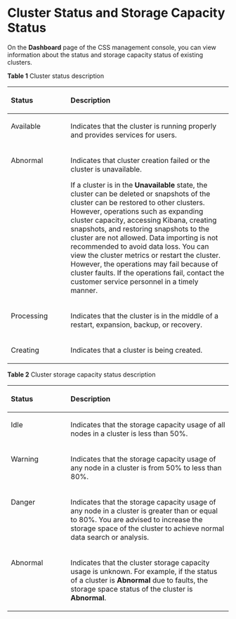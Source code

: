 # Cluster Status and Storage Capacity Status<a name="css_01_0053"></a>

On the  **Dashboard**  page of the CSS management console, you can view information about the status and storage capacity status of existing clusters.

**Table  1**  Cluster status description

<a name="table17964125910288"></a>
<table><thead align="left"><tr id="row69651559162818"><th class="cellrowborder" valign="top" width="27%" id="mcps1.2.3.1.1"><p id="p99651459142815"><a name="p99651459142815"></a><a name="p99651459142815"></a>Status</p>
</th>
<th class="cellrowborder" valign="top" width="73%" id="mcps1.2.3.1.2"><p id="p18965105916281"><a name="p18965105916281"></a><a name="p18965105916281"></a>Description</p>
</th>
</tr>
</thead>
<tbody><tr id="row17965105972814"><td class="cellrowborder" valign="top" width="27%" headers="mcps1.2.3.1.1 "><p id="p20965205918287"><a name="p20965205918287"></a><a name="p20965205918287"></a>Available</p>
</td>
<td class="cellrowborder" valign="top" width="73%" headers="mcps1.2.3.1.2 "><p id="p880114324315"><a name="p880114324315"></a><a name="p880114324315"></a>Indicates that the cluster is running properly and provides services for users.</p>
</td>
</tr>
<tr id="row492694223914"><td class="cellrowborder" valign="top" width="27%" headers="mcps1.2.3.1.1 "><p id="p664519463399"><a name="p664519463399"></a><a name="p664519463399"></a>Abnormal</p>
</td>
<td class="cellrowborder" valign="top" width="73%" headers="mcps1.2.3.1.2 "><p id="p106451546173910"><a name="p106451546173910"></a><a name="p106451546173910"></a>Indicates that cluster creation failed or the cluster is unavailable.</p>
<p id="p73354923710"><a name="p73354923710"></a><a name="p73354923710"></a>If a cluster is in the <span class="parmname" id="parmname1011512339487"><a name="parmname1011512339487"></a><a name="parmname1011512339487"></a><b>Unavailable</b></span> state, the cluster can be deleted or snapshots of the cluster can be restored to other clusters. However, operations such as expanding cluster capacity, accessing Kibana, creating snapshots, and restoring snapshots to the cluster are not allowed. Data importing is not recommended to avoid data loss. You can view the cluster metrics or restart the cluster. However, the operations may fail because of cluster faults. If the operations fail, contact the customer service personnel in a timely manner.</p>
</td>
</tr>
<tr id="row19965105914284"><td class="cellrowborder" valign="top" width="27%" headers="mcps1.2.3.1.1 "><p id="p996515942812"><a name="p996515942812"></a><a name="p996515942812"></a>Processing</p>
</td>
<td class="cellrowborder" valign="top" width="73%" headers="mcps1.2.3.1.2 "><p id="p79661859162818"><a name="p79661859162818"></a><a name="p79661859162818"></a>Indicates that the cluster is in the middle of a restart, expansion, backup, or recovery.</p>
</td>
</tr>
<tr id="row3968103032413"><td class="cellrowborder" valign="top" width="27%" headers="mcps1.2.3.1.1 "><p id="p096853010241"><a name="p096853010241"></a><a name="p096853010241"></a>Creating</p>
</td>
<td class="cellrowborder" valign="top" width="73%" headers="mcps1.2.3.1.2 "><p id="p296893019243"><a name="p296893019243"></a><a name="p296893019243"></a>Indicates that a cluster is being created.</p>
</td>
</tr>
</tbody>
</table>

**Table  2**  Cluster storage capacity status description

<a name="table10563055122911"></a>
<table><thead align="left"><tr id="row125631055152913"><th class="cellrowborder" valign="top" width="27%" id="mcps1.2.3.1.1"><p id="p05632554295"><a name="p05632554295"></a><a name="p05632554295"></a>Status</p>
</th>
<th class="cellrowborder" valign="top" width="73%" id="mcps1.2.3.1.2"><p id="p14563255182920"><a name="p14563255182920"></a><a name="p14563255182920"></a>Description</p>
</th>
</tr>
</thead>
<tbody><tr id="row11563105582912"><td class="cellrowborder" valign="top" width="27%" headers="mcps1.2.3.1.1 "><p id="p25631855102912"><a name="p25631855102912"></a><a name="p25631855102912"></a>Idle</p>
</td>
<td class="cellrowborder" valign="top" width="73%" headers="mcps1.2.3.1.2 "><p id="p1156318559293"><a name="p1156318559293"></a><a name="p1156318559293"></a>Indicates that the storage capacity usage of all nodes in a cluster is less than 50%.</p>
</td>
</tr>
<tr id="row12563135512919"><td class="cellrowborder" valign="top" width="27%" headers="mcps1.2.3.1.1 "><p id="p12563185522910"><a name="p12563185522910"></a><a name="p12563185522910"></a>Warning</p>
</td>
<td class="cellrowborder" valign="top" width="73%" headers="mcps1.2.3.1.2 "><p id="p556314552298"><a name="p556314552298"></a><a name="p556314552298"></a>Indicates that the storage capacity usage of any node in a cluster is from 50% to less than 80%.</p>
</td>
</tr>
<tr id="row115631755142919"><td class="cellrowborder" valign="top" width="27%" headers="mcps1.2.3.1.1 "><p id="p6563125516293"><a name="p6563125516293"></a><a name="p6563125516293"></a>Danger</p>
</td>
<td class="cellrowborder" valign="top" width="73%" headers="mcps1.2.3.1.2 "><p id="p195641554291"><a name="p195641554291"></a><a name="p195641554291"></a>Indicates that the storage capacity usage of any node in a cluster is greater than or equal to 80%. You are advised to increase the storage space of the cluster to achieve normal data search or analysis.</p>
</td>
</tr>
<tr id="row1564855142918"><td class="cellrowborder" valign="top" width="27%" headers="mcps1.2.3.1.1 "><p id="p55642554298"><a name="p55642554298"></a><a name="p55642554298"></a>Abnormal</p>
</td>
<td class="cellrowborder" valign="top" width="73%" headers="mcps1.2.3.1.2 "><p id="p95642553294"><a name="p95642553294"></a><a name="p95642553294"></a>Indicates that the cluster storage capacity usage is unknown. For example, if the status of a cluster is <span class="parmname"><b>Abnormal</b></span> due to faults, the storage space status of the cluster is <span class="parmname"><b>Abnormal</b></span>.</p>
</td>
</tr>
</tbody>
</table>


